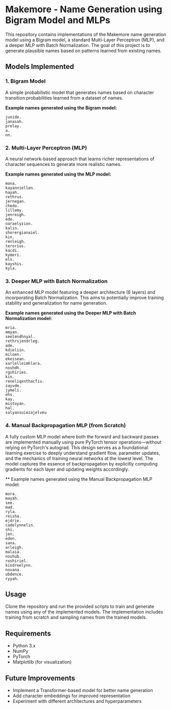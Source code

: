 # Makemore - Name Generation using Bigram Model and MLPs

This repository contains implementations of the Makemore name generation model using a Bigram model, a standard Multi-Layer Perceptron (MLP), and a deeper MLP with Batch Normalization. The goal of this project is to generate plausible names based on patterns learned from existing names.

## Models Implemented

### 1. Bigram Model
A simple probabilistic model that generates names based on character transition probabilities learned from a dataset of names.

**Example names generated using the Bigram model:**
````
junide.
janasah.
prelay.
a.
nn.
````

### 2. Multi-Layer Perceptron (MLP)
A neural network-based approach that learns richer representations of character sequences to generate more realistic names.

**Example names generated using the MLP model:**

````
mona.
kayanniellen.
hayah.
rethrus.
jernegan.
chedo.
lillemy.
jenreigh.
edo.
naraelyzion.
kalin.
shorergianaiel.
kin.
renleigh.
terorius.
kacdi.
kymeri.
els.
kayshis.
kyla.
````

### 3. Deeper MLP with Batch Normalization
An enhanced MLP model featuring a deeper architecture (6 layers) and incorporating Batch Normalization. This aims to potentially improve training stability and generalization for name generation.

**Example names generated using the Deeper MLP with Batch Normalization model:**

````
mria.
mmyan.
seelendhnyal.
rethrsjendrleg.
ade.
kdieliin.
miloen.
ekeisean.
xarlelleimhlara.
noshdh.
rgshiries.
kin.
reneliqxnthacfiu.
zayvde.
jymeli.
ehs.
kay.
mistoyan.
hal.
salyansuiezajelveu
````

### 4. Manual Backpropagation MLP (from Scratch)
A fully custom MLP model where both the forward and backward passes are implemented manually using pure PyTorch tensor operations—without relying on PyTorch's autograd. This design serves as a foundational learning exercise to deeply understand gradient flow, parameter updates, and the mechanics of training neural networks at the lowest level. The model captures the essence of backpropagation by explicitly computing gradients for each layer and updating weights accordingly.

** Example names generated using the Manual Backpropagation MLP model:
````
mora.
mayah.
see.
mad.
ryla.
reisha.
ejdrie.
cadelynnelin.
shi.
jen.
eden.
sana.
arleigh.
malaia.
noshub.
roshiriel.
kindreelynn.
novana.
ubdence.
ryyah.
````

## Usage
Clone the repository and run the provided scripts to train and generate names using any of the implemented models. The implementation includes training from scratch and sampling names from the trained models.

## Requirements
- Python 3.x
- NumPy
- PyTorch
- Matplotlib (for visualization)

## Future Improvements
- Implement a Transformer-based model for better name generation
- Add character embeddings for improved representation
- Experiment with different architectures and hyperparameters
